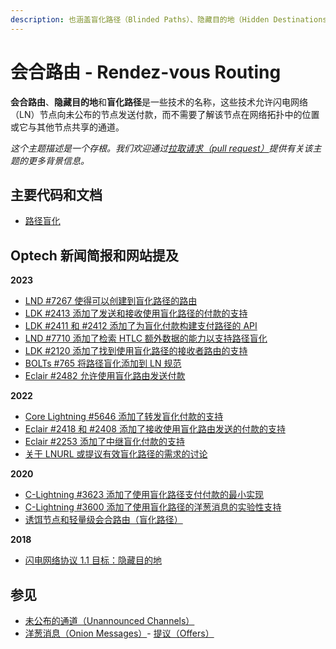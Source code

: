 ```yaml
---
description: 也涵盖盲化路径（Blinded Paths）、隐藏目的地（Hidden Destinations）和路径盲化（Route Blinding）
---
```


# 会合路由 - Rendez-vous Routing

**会合路由**、**隐藏目的地**和**盲化路径**是一些技术的名称，这些技术允许闪电网络（LN）节点向未公布的节点发送付款，而不需要了解该节点在网络拓扑中的位置或它与其他节点共享的通道。

_这个主题描述是一个存根。我们欢迎通过_[_拉取请求（pull request）_](https://github.com/bitcoinops/bitcoinops.github.io/edit/master/\_topics/en/rendez-vous-routing.md)_提供有关该主题的更多背景信息。_

## 主要代码和文档

* [路径盲化](https://github.com/lightningnetwork/lightning-rfc/blob/route-blinding/proposals/route-blinding.md)

## Optech 新闻简报和网站提及

**2023**

* [LND #7267 使得可以创建到盲化路径的路由](https://bitcoinops.org/en/newsletters/2023/10/18/#lnd-7267)
* [LDK #2413 添加了发送和接收使用盲化路径的付款的支持](https://bitcoinops.org/en/newsletters/2023/09/20/#ldk-2413)
* [LDK #2411 和 #2412 添加了为盲化付款构建支付路径的 API](https://bitcoinops.org/en/newsletters/2023/08/30/#ldk-2411)
* [LND #7710 添加了检索 HTLC 额外数据的能力以支持路径盲化](https://bitcoinops.org/en/newsletters/2023/06/28/#lnd-7710)
* [LDK #2120 添加了找到使用盲化路径的接收者路由的支持](https://bitcoinops.org/en/newsletters/2023/06/28/#ldk-2120)
* [BOLTs #765 将路径盲化添加到 LN 规范](https://bitcoinops.org/en/newsletters/2023/04/05/#bolts-765)
* [Eclair #2482 允许使用盲化路由发送付款](https://bitcoinops.org/en/newsletters/2023/01/04/#eclair-2482)

**2022**

* [Core Lightning #5646 添加了转发盲化付款的支持](https://bitcoinops.org/en/newsletters/2022/11/02/#core-lightning-5646)
* [Eclair #2418 和 #2408 添加了接收使用盲化路由发送的付款的支持](https://bitcoinops.org/en/newsletters/2022/09/21/#eclair-2418)
* [Eclair #2253 添加了中继盲化付款的支持](https://bitcoinops.org/en/newsletters/2022/08/03/#eclair-2253)
* [关于 LNURL 或提议有效盲化路径的需求的讨论](https://bitcoinops.org/en/newsletters/2022/06/15/#blinded-paths)

**2020**

* [C-Lightning #3623 添加了使用盲化路径支付付款的最小实现](https://bitcoinops.org/en/newsletters/2020/04/22/#c-lightning-3623)
* [C-Lightning #3600 添加了使用盲化路径的洋葱消息的实验性支持](https://bitcoinops.org/en/newsletters/2020/04/08/#c-lightning-3600)
* [诱饵节点和轻量级会合路由（盲化路径）](https://bitcoinops.org/en/newsletters/2020/02/19/#decoy-nodes-and-lightweight-rendez-vous-routing)

**2018**

* [闪电网络协议 1.1 目标：隐藏目的地](https://bitcoinops.org/en/newsletters/2018/11/20/#hidden-destinations)

## 参见

* [未公布的通道（Unannounced Channels）](https://bitcoinops.org/en/topics/unannounced-channels/)
* [洋葱消息（Onion Messages）](https://bitcoinops.org/en/topics/onion-messages/)- [提议（Offers）](https://bitcoinops.org/en/topics/offers/)

